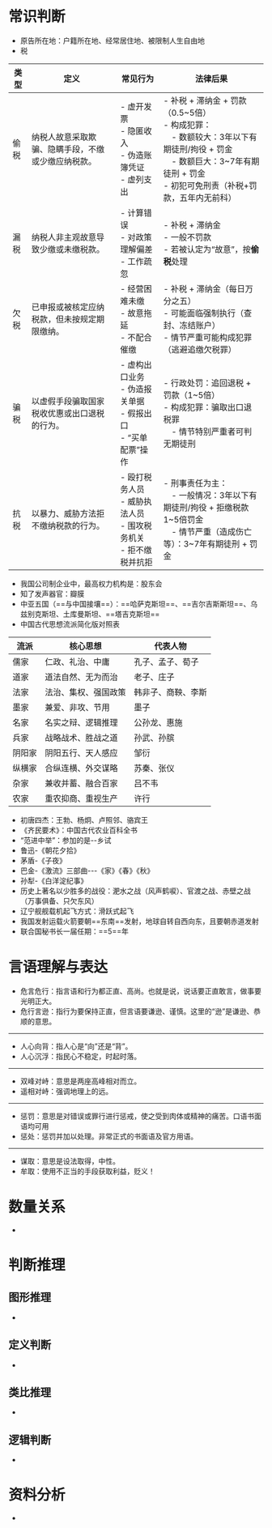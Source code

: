 # 常识判断
- 原告所在地：户籍所在地、经常居住地、被限制人生自由地
- 税

| 类型   | 定义                                                                 | 常见行为                                                                 | 法律后果                                                                                                                                                           |
|--------|----------------------------------------------------------------------|--------------------------------------------------------------------------|--------------------------------------------------------------------------------------------------------------------------------------------------------------------|
| 偷税   | 纳税人故意采取欺骗、隐瞒手段，不缴或少缴应纳税款。                   | - 虚开发票<br>- 隐匿收入<br>- 伪造账簿凭证<br>- 虚列支出                | - 补税 + 滞纳金 + 罚款（0.5~5倍）<br>- 构成犯罪：<br> - 数额较大：3年以下有期徒刑/拘役 + 罚金<br> - 数额巨大：3~7年有期徒刑 + 罚金<br>- 初犯可免刑责（补税+罚款，五年内无前科） |
| 漏税   | 纳税人非主观故意导致少缴或未缴税款。                                 | - 计算错误<br>- 对政策理解偏差<br>- 工作疏忽                            | - 补税 + 滞纳金<br>- 一般不罚款<br>- 若被认定为“故意”，按**偷税**处理                                                                                            |
| 欠税   | 已申报或被核定应纳税款，但未按规定期限缴纳。                         | - 经营困难未缴<br>- 故意拖延<br>- 不配合催缴                            | - 补税 + 滞纳金（每日万分之五）<br>- 可能面临强制执行（查封、冻结账户）<br>- 情节严重可能构成犯罪（逃避追缴欠税罪）                                               |
| 骗税   | 以虚假手段骗取国家税收优惠或出口退税的行为。                         | - 虚构出口业务<br>- 伪造报关单据<br>- 假报出口<br>- “买单配票”操作     | - 行政处罚：追回退税 + 罚款（1~5倍）<br>- 构成犯罪：骗取出口退税罪<br> - 情节特别严重者可判无期徒刑                                                              |
| 抗税   | 以暴力、威胁方法拒不缴纳税款的行为。                                 | - 殴打税务人员<br>- 威胁执法人员<br>- 围攻税务机关<br>- 拒不缴税并抗拒 | - 刑事责任为主：<br> - 一般情况：3年以下有期徒刑/拘役 + 拒缴税款1~5倍罚金<br> - 情节严重（造成伤亡等）：3~7年有期徒刑 + 罚金                                      |

- 我国公司制企业中，最高权力机构是：股东会
- 知了发声器官：瓣膜
- 中亚五国（==与中国接壤==）：==哈萨克斯坦==、==吉尔吉斯斯坦==、乌兹别克斯坦、土库曼斯坦、==塔吉克斯坦==
- 中国古代思想流派简化版对照表

| 流派   | 核心思想             | 代表人物               |
|--------|----------------------|------------------------|
| 儒家   | 仁政、礼治、中庸     | 孔子、孟子、荀子       |
| 道家   | 道法自然、无为而治   | 老子、庄子             |
| 法家   | 法治、集权、强国政策 | 韩非子、商鞅、李斯     |
| 墨家   | 兼爱、非攻、节用     | 墨子                   |
| 名家   | 名实之辩、逻辑推理   | 公孙龙、惠施           |
| 兵家   | 战略战术、胜战之道   | 孙武、孙膑             |
| 阴阳家 | 阴阳五行、天人感应   | 邹衍                   |
| 纵横家 | 合纵连横、外交谋略   | 苏秦、张仪             |
| 杂家   | 兼收并蓄、融合百家   | 吕不韦                 |
| 农家   | 重农抑商、重视生产   | 许行                   |
- 初唐四杰：王勃、杨炯、卢照邻、骆宾王
- 《齐民要术》：中国古代农业百科全书
- “范进中举”：参加的是--乡试
- 鲁迅-《朝花夕拾》
- 茅盾-《子夜》
- 巴金-《激流》三部曲---《家》《春》《秋》
- 孙犁-《白洋淀纪事》
- 历史上著名以少胜多的战役：淝水之战（风声鹤唳）、官渡之战、赤壁之战（万事俱备、只欠东风）
- 辽宁舰舰载机起飞方式：滑跃式起飞
- 我国发射运载火箭要朝==东南==发射，地球自转自西向东，且要朝赤道发射
- 联合国秘书长一届任期：==5==年


# 言语理解与表达

- 危言危行：指言语和行为都正直、高尚。也就是说，说话要正直敢言，做事要光明正大。
- 危行言逊：指行为要保持正直，但言语要谦逊、谨慎。这里的“逊”是谦逊、恭顺的意思。
-----
- 人心向背：指人心是“向”还是“背”。
- 人心沉浮：指民心不稳定，时起时落。
- ---
- 双峰对峙：意思是两座高峰相对而立。
- 遥相对峙：强调地理上的远。
- ---
- 惩罚：意思是对错误或罪行进行惩戒，使之受到肉体或精神的痛苦。口语书面语均可用
- 惩处：惩罚并加以处理。非常正式的书面语及官方用语。
- ---
- 谋取：意思是设法取得，中性。
- 牟取：使用不正当的手段获取利益，贬义！

# 数量关系

- 

# 判断推理

## 图形推理

- 

## 定义判断

- 
## 类比推理

- 

## 逻辑判断

- 

# 资料分析
- 